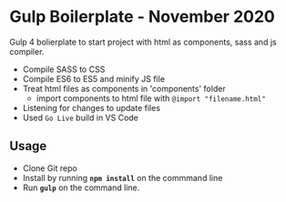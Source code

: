 # Gulp Boilerplate - November 2020

Gulp 4 bolierplate to start project with html as components, sass and js compiler.

*   Compile SASS to CSS
*   Compile ES6 to ES5 and minify JS file
*   Treat html files as components in 'components' folder
    *   import components to html file with `@import "filename.html"`
*   Listening for changes to update files
*   Used `Go Live` build in VS Code

## Usage

*   Clone Git repo
*   Install by running **`npm install`** on the commmand line
*   Run **`gulp`** on the command line.

